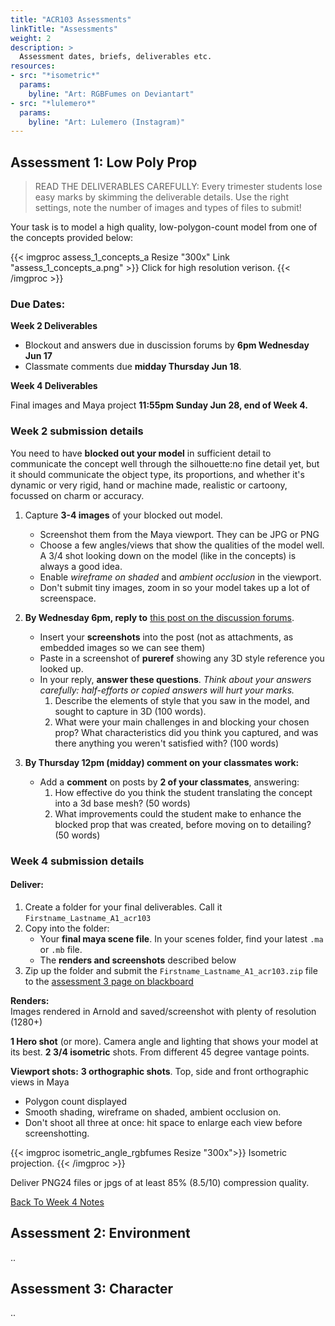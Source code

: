 ```yaml
---
title: "ACR103 Assessments"
linkTitle: "Assessments"
weight: 2
description: >
  Assessment dates, briefs, deliverables etc.
resources:
- src: "*isometric*"
  params:
    byline: "Art: RGBFumes on Deviantart"
- src: "*lulemero*"
  params:
    byline: "Art: Lulemero (Instagram)"
---
```


## Assessment 1: Low Poly Prop

> READ THE DELIVERABLES CAREFULLY: Every trimester students lose easy marks by skimming the deliverable details. Use the right settings, note the number of images and types of files to submit!

Your task is to model a high quality, low-polygon-count model from one of the concepts provided below:

{{< imgproc assess_1_concepts_a Resize "300x" Link "assess_1_concepts_a.png" >}}
Click for high resolution verison.
{{< /imgproc >}}


### Due Dates:
**Week 2 Deliverables** 
* Blockout and answers due in duscission forums by **6pm Wednesday Jun 17**
* Classmate comments due **midday Thursday Jun 18**.

**Week 4 Deliverables**  

Final images and Maya project **11:55pm Sunday Jun 28, end of Week 4.**

### Week 2 submission details

You need to have **blocked out your model** in sufficient detail to communicate the concept well through the silhouette:no fine detail yet, but it should communicate the object type, its proportions, and whether it's dynamic or very rigid, hand or machine made, realistic or cartoony, focussed on charm or accuracy.

1. Capture **3-4 images** of your blocked out model. 
    * Screenshot them from the Maya viewport. They can be JPG or PNG
    * Choose a few angles/views that show the qualities of the model well. A 3/4 shot looking down on the model (like in the concepts) is always a good idea.
    * Enable _wireframe on shaded_ and _ambient occlusion_ in the viewport.
    * Don't submit tiny images, zoom in so your model takes up a lot of screenspace.  

2. **By Wednesday 6pm, reply to** [this post on the discussion forums](https://laureate-au.blackboard.com/webapps/discussionboard/do/message?action=list_messages&course_id=_91934_1&nav=discussion_board_entry&tab_id=&conf_id=_157930_1&forum_id=_851211_1&message_id=_2089254_1). 
    * Insert your **screenshots** into the post (not as attachments, as embedded images so we can see them)
    * Paste in a screenshot of **pureref** showing any 3D style reference you looked up.
    * In your reply, **answer these questions**. _Think about your answers carefully: half-efforts or copied answers will hurt your marks._  
      1. Describe the elements of style that you saw in the model, and sought to capture in 3D (100 words).  
      2. What were your main challenges in and blocking your chosen prop? What characteristics did you think you captured, and was there anything you weren't satisfied with? (100 words)  

3. **By Thursday 12pm (midday) comment on your classmates work:**
    * Add a **comment** on posts by **2 of your classmates**, answering:
      1. How effective do you think the student translating the concept into a 3d base mesh? (50 words)
      2. What improvements could the student make to enhance the blocked prop that was created, before moving on to detailing? (50 words)

### Week 4 submission details

#### Deliver:
1. Create a folder for your final deliverables. Call it `Firstname_Lastname_A1_acr103`
2. Copy into the folder:
    * Your **final maya scene file**. In your scenes folder, find your latest `.ma` or `.mb` file.
    * The **renders and screenshots** described below
3. Zip up the folder and submit the `Firstname_Lastname_A1_acr103.zip` file to the [assessment 3 page on blackboard](https://laureate-au.blackboard.com/webapps/blackboard/content/listContentEditable.jsp?content_id=_8920015_1&course_id=_91934_1)
  
**Renders:**  
Images rendered in Arnold and saved/screenshot with plenty of resolution (1280+)

**1 Hero shot** (or more). Camera angle and lighting that shows your model at its best.
**2 3/4 isometric** shots. From different 45 degree vantage points.

**Viewport shots:**
**3 orthographic shots**. Top, side and front orthographic views in Maya
  - Polygon count displayed
  - Smooth shading, wireframe on shaded, ambient occlusion on.
  - Don't shoot all three at once: hit space to enlarge each view before screenshotting.

{{< imgproc isometric_angle_rgbfumes Resize "300x">}}
Isometric projection.
{{< /imgproc >}}

Deliver PNG24 files or jpgs of at least 85% (8.5/10) compression quality.

<a class="btn btn-lg btn-primary mr-3 mb-4" href="../week4/">Back To Week 4 Notes<i class="fas fa-arrow-alt-circle-right ml-2"></i>
</a>

## Assessment 2: Environment

..

## Assessment 3: Character

..
